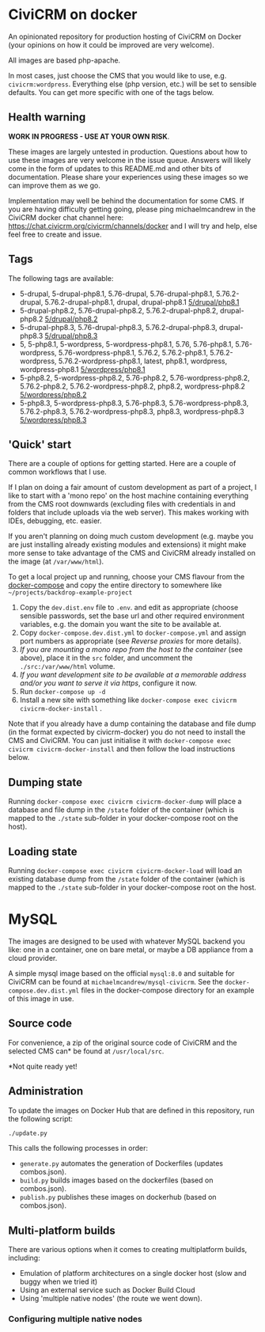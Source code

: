 # CiviCRM on docker

An opinionated repository for production hosting of CiviCRM on Docker (your opinions on how it could be improved are very welcome).

All images are based php-apache.

In most cases, just choose the CMS that you would like to use, e.g. `civicrm:wordpress`. Everything else (php version, etc.) will be set to sensible defaults. You can get more specific with one of the tags below.

## Health warning

**WORK IN PROGRESS - USE AT YOUR OWN RISK**.

These images are largely untested in production. Questions about how to use these images are very welcome in the issue queue. Answers will likely come in the form of updates to this README.md and other bits of documentation. Please share your experiences using these images so we can improve them as we go.

Implementation may well be behind the documentation for some CMS. If you are having difficulty getting going, please ping michaelmcandrew in the CiviCRM docker chat channel here: https://chat.civicrm.org/civicrm/channels/docker and I will try and help, else feel free to create and issue.

## Tags

The following tags are available:

<!--START_TAGS-->
- 5-drupal, 5-drupal-php8.1, 5.76-drupal, 5.76-drupal-php8.1, 5.76.2-drupal, 5.76.2-drupal-php8.1, drupal, drupal-php8.1 [5/drupal/php8.1](5/drupal/php8.1)
- 5-drupal-php8.2, 5.76-drupal-php8.2, 5.76.2-drupal-php8.2, drupal-php8.2 [5/drupal/php8.2](5/drupal/php8.2)
- 5-drupal-php8.3, 5.76-drupal-php8.3, 5.76.2-drupal-php8.3, drupal-php8.3 [5/drupal/php8.3](5/drupal/php8.3)
- 5, 5-php8.1, 5-wordpress, 5-wordpress-php8.1, 5.76, 5.76-php8.1, 5.76-wordpress, 5.76-wordpress-php8.1, 5.76.2, 5.76.2-php8.1, 5.76.2-wordpress, 5.76.2-wordpress-php8.1, latest, php8.1, wordpress, wordpress-php8.1 [5/wordpress/php8.1](5/wordpress/php8.1)
- 5-php8.2, 5-wordpress-php8.2, 5.76-php8.2, 5.76-wordpress-php8.2, 5.76.2-php8.2, 5.76.2-wordpress-php8.2, php8.2, wordpress-php8.2 [5/wordpress/php8.2](5/wordpress/php8.2)
- 5-php8.3, 5-wordpress-php8.3, 5.76-php8.3, 5.76-wordpress-php8.3, 5.76.2-php8.3, 5.76.2-wordpress-php8.3, php8.3, wordpress-php8.3 [5/wordpress/php8.3](5/wordpress/php8.3)
<!--END_TAGS-->

## 'Quick' start

There are a couple of options for getting started. Here are a couple of common workflows that I use.

If I plan on doing a fair amount of custom development as part of a project, I like to start with a 'mono repo' on the host machine containing everything from the CMS root downwards (excluding files with credentials in and folders that include uploads via the web server). This makes working with IDEs, debugging, etc. easier.

If you aren't planning on doing much custom development (e.g. maybe you are just installing already existing modules and extensions) it might make more sense to take advantage of the CMS and CiviCRM already installed on the image (at `/var/www/html`).

To get a local project up and running, choose your CMS flavour from the [docker-compose](docker-compose) and copy the entire directory to somewhere like `~/projects/backdrop-example-project`

1. Copy the `dev.dist.env` file to `.env`. and edit as appropriate (choose sensible passwords, set the base url and other required environment variables, e.g. the domain you want the site to be available at.
2. Copy `docker-compose.dev.dist.yml` to `docker-compose.yml` and assign port numbers as appropriate (see _Reverse proxies_ for more details).
3. _If you are mounting a mono repo from the host to the container_ (see above), place it in the `src` folder, and uncomment the `./src:/var/www/html` volume.
4. _If you want development site to be available at a memorable address and/or you want to serve it via https_, configure it now.
5. Run `docker-compose up -d`
6. Install a new site with something like `docker-compose exec civicrm civicrm-docker-install` .

Note that if you already have a dump containing the database and file dump (in the format expected by civicrm-docker) you do not need to install the CMS and CiviCRM. You can just initialise it with `docker-compose exec civicrm civicrm-docker-install` and then follow the load instructions below.

## Dumping state

Running `docker-compose exec civicrm civicrm-docker-dump` will place a database and file dump in the `/state` folder of the container (which is mapped to the `./state` sub-folder in your docker-compose root on the host).

## Loading state

Running `docker-compose exec civicrm civicrm-docker-load` will load an existing database dump from the `/state` folder of the container (which is mapped to the `./state` sub-folder in your docker-compose root on the host.

# MySQL

The images are designed to be used with whatever MySQL backend you like: one in a container, one on bare metal, or maybe a DB appliance from a cloud provider.

A simple mysql image based on the official `mysql:8.0` and suitable for CiviCRM can be found at `michaelmcandrew/mysql-civicrm`. See the `docker-compose.dev.dist.yml` files in the docker-compose directory for an example of this image in use.

## Source code

For convenience, a zip of the original source code of CiviCRM and the selected CMS can\* be found at `/usr/local/src`.

\*Not quite ready yet!

## Administration

To update the images on Docker Hub that are defined in this repository, run the following script:

```sh
./update.py
```

This calls the following processes in order:

- `generate.py` automates the generation of Dockerfiles (updates combos.json).
- `build.py` builds images based on the dockerfiles (based on combos.json).
- `publish.py` publishes these images on dockerhub (based on combos.json).

## Multi-platform builds

There are various options when it comes to creating multiplatform builds, including:

- Emulation of platform architectures on a single docker host (slow and buggy when we tried it)
- Using an external service such as Docker Build Cloud
- Using 'multiple native nodes' (the route we went down).

### Configuring multiple native nodes


